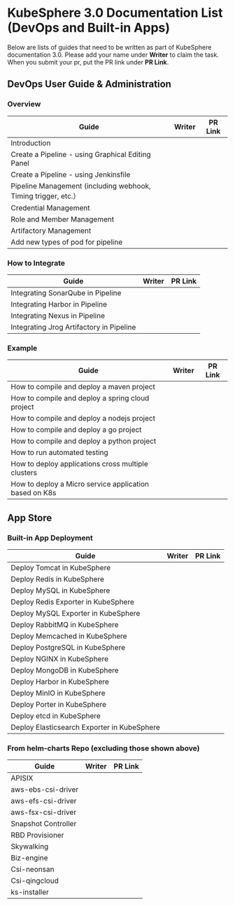 # KubeSphere 3.0 Documentation List (DevOps and Built-in Apps)

Below are lists of guides that need to be written as part of KubeSphere documentation 3.0. Please add your name under **Writer** to claim the task. When you submit your pr, put the PR link under **PR Link**.

## DevOps User Guide & Administration

### Overview

| Guide                                                        | Writer | PR Link |
| ------------------------------------------------------------ | ------ | ------- |
| Introduction                                                 |        |         |
| Create a Pipeline - using Graphical Editing Panel            |        |         |
| Create a Pipeline - using Jenkinsfile                        |        |         |
| Pipeline Management (including webhook, Timing trigger, etc.） |        |         |
| Credential Management                                        |        |         |
| Role and Member Management                                   |        |         |
| Artifactory Management                                       |        |         |
| Add new types of pod for pipeline                            |        |         |

### How to Integrate

| Guide                                    | Writer | PR Link |
| ---------------------------------------- | ------ | ------- |
| Integrating SonarQube in Pipeline        |        |         |
| Integrating Harbor in Pipeline           |        |         |
| Integrating Nexus in Pipeline            |        |         |
| Integrating Jrog Artifactory in Pipeline |        |         |

### Example

| Guide                                                  | Writer | PR Link |
| ------------------------------------------------------ | ------ | ------- |
| How to compile and deploy a maven project              |        |         |
| How to compile and deploy a spring cloud project       |        |         |
| How to compile and deploy a nodejs project             |        |         |
| How to compile and deploy a go project                 |        |         |
| How to compile and deploy a python project             |        |         |
| How to run automated testing                           |        |         |
| How to deploy applications cross multiple clusters     |        |         |
| How to deploy a Micro service application based on K8s |        |         |

## App Store

### Built-in App Deployment

| Guide                                       | Writer | PR Link |
| ------------------------------------------- | ------ | ------- |
| Deploy Tomcat in KubeSphere                 |        |         |
| Deploy Redis in KubeSphere                  |        |         |
| Deploy MySQL in KubeSphere                  |        |         |
| Deploy Redis Exporter in KubeSphere         |        |         |
| Deploy MySQL Exporter in KubeSphere         |        |         |
| Deploy RabbitMQ in KubeSphere               |        |         |
| Deploy Memcached in KubeSphere              |        |         |
| Deploy PostgreSQL in KubeSphere             |        |         |
| Deploy NGINX in KubeSphere                  |        |         |
| Deploy MongoDB in KubeSphere                |        |         |
| Deploy Harbor in KubeSphere                 |        |         |
| Deploy MinIO in KubeSphere                  |        |         |
| Deploy Porter in KubeSphere                 |        |         |
| Deploy etcd in KubeSphere                   |        |         |
| Deploy Elasticsearch Exporter in KubeSphere |        |         |

### From helm-charts Repo (excluding those shown above)

| Guide               | Writer | PR Link |
| ------------------- | ------ | ------- |
| APISIX              |        |         |
| aws-ebs-csi-driver  |        |         |
| aws-efs-csi-driver  |        |         |
| aws-fsx-csi-driver  |        |         |
| Snapshot Controller |        |         |
| RBD Provisioner     |        |         |
| Skywalking          |        |         |
| Biz-engine          |        |         |
| Csi-neonsan         |        |         |
| Csi-qingcloud       |        |         |
| ks-installer        |        |         |